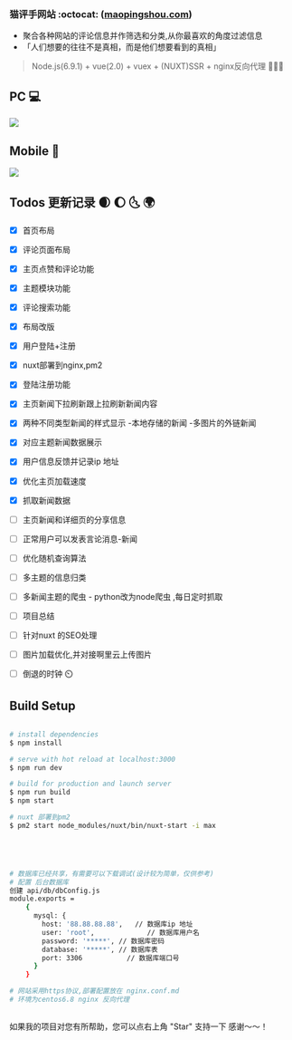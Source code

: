 <!--
 * @Author: your name
 * @Date: 2018-06-02 23:27:00
 * @LastEditTime : 2020-01-26 19:44:14
 * @LastEditors  : Please set LastEditors
 * @Description: In User Settings Edit
 * @FilePath: /nuxt-maopingshou/README.md
 -->
### 猫评手网站 :octocat:  ([maopingshou.com](http://maopingshou.com))
* 聚合各种网站的评论信息并作筛选和分类,从你最喜欢的角度过滤信息
* 「人们想要的往往不是真相，而是他们想要看到的真相」


> Node.js(6.9.1) + vue(2.0) + vuex + (NUXT)SSR + nginx反向代理   🚀🚀💥  


## PC 	💻 

![](http://oj711uhrd.bkt.clouddn.com/666-2018.png)

## Mobile 📱

![](http://oj711uhrd.bkt.clouddn.com/rpg.png)

## Todos 更新记录 🌒  🌔  	🌜  🌍 
- [x] 首页布局 
- [x] 评论页面布局 
- [x] 主页点赞和评论功能 
- [x] 主题模块功能
- [x] 评论搜索功能
- [x] 布局改版
- [x] 用户登陆+注册
- [x] nuxt部署到nginx,pm2
- [x] 登陆注册功能   
- [x] 主页新闻下拉刷新跟上拉刷新新闻内容
- [x] 两种不同类型新闻的样式显示  -本地存储的新闻 -多图片的外链新闻
- [x] 对应主题新闻数据展示
- [x] 用户信息反馈并记录ip 地址
- [x] 优化主页加载速度
- [x] 抓取新闻数据
- [ ] 主页新闻和详细页的分享信息
- [ ] 正常用户可以发表言论消息-新闻
- [ ] 优化随机查询算法
- [ ] 多主题的信息归类
- [ ] 多新闻主题的爬虫 - python改为node爬虫 ,每日定时抓取
- [ ] 项目总结
- [ ] 针对nuxt 的SEO处理
- [ ] 图片加载优化,并对接啊里云上传图片
- [ ] 倒退的时钟 ⏲️




## Build Setup

``` bash

# install dependencies
$ npm install 

# serve with hot reload at localhost:3000
$ npm run dev

# build for production and launch server
$ npm run build
$ npm start

# nuxt 部署到pm2 
$ pm2 start node_modules/nuxt/bin/nuxt-start -i max





# 数据库已经共享，有需要可以下载调试(设计较为简单，仅供参考)
# 配置 后台数据库
创建 api/db/dbConfig.js
module.exports =
    {
      mysql: {
        host: '88.88.88.88',   // 数据库ip 地址
        user: 'root',             // 数据库用户名
        password: '*****', // 数据库密码
        database: '*****', // 数据库表
        port: 3306           // 数据库端口号
      }
    }

# 网站采用https协议,部署配置放在 nginx.conf.md
# 环境为centos6.8 nginx 反向代理
  
```








如果我的项目对您有所帮助，您可以点右上角 "Star" 支持一下 感谢～～！
